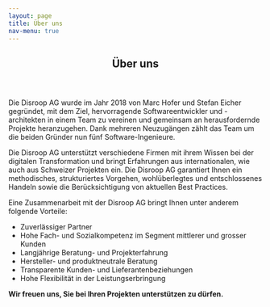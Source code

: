 ```yaml
---
layout: page
title: Über uns
nav-menu: true
---
```


<!-- Main -->
<div id="main" class="alt">

<!-- One -->
<section id="one">
	<div class="inner">
		<header class="major">
			<h1>Über uns</h1>
		</header>
<p>
Die Disroop AG wurde im Jahr 2018 von Marc Hofer und Stefan Eicher gegründet, mit dem Ziel, 
hervorragende Softwareentwickler und -architekten in einem Team zu vereinen und gemeinsam an herausfordernde Projekte heranzugehen. 
Dank mehreren Neuzugängen zählt das Team um die beiden Gründer nun fünf Software-Ingenieure.
<p>
</p>
Die Disroop AG unterstützt verschiedene Firmen mit ihrem Wissen bei der digitalen Transformation und bringt Erfahrungen aus internationalen, 
wie auch aus Schweizer Projekten ein. Die Disroop AG garantiert Ihnen ein methodisches, strukturiertes Vorgehen, wohlüberlegtes und entschlossenes 
Handeln sowie die Berücksichtigung von aktuellen Best Practices.
<p>
</p> 					
Eine Zusammenarbeit mit der Disroop AG bringt Ihnen unter anderem folgende Vorteile:
<p>
</p> 					
<ul>
  <li>Zuverlässiger Partner</li>
  <li>Hohe Fach- und Sozialkompetenz im Segment mittlerer und grosser Kunden</li>
  <li>Langjährige Beratung- und Projekterfahrung</li>
  <li>Hersteller- und produktneutrale Beratung</li>
  <li>Transparente Kunden- und Lieferantenbeziehungen</li>
  <li>Hohe Flexibilität in der Leistungserbringung</li>
</ul>
<p>
</p>
<b>
Wir freuen uns, Sie bei Ihren Projekten unterstützen zu dürfen.
</b> 					
</p>

</div>
</section>
</div>

